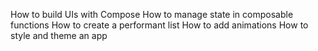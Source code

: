How to build UIs with Compose
How to manage state in composable functions
How to create a performant list
How to add animations
How to style and theme an app
